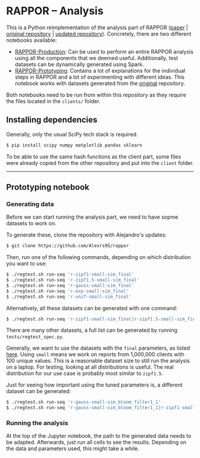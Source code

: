# RAPPOR – Analysis

This is a Python reimplementation of the analysis part of RAPPOR ([paper](https://static.googleusercontent.com/media/research.google.com/en//pubs/archive/42852.pdf) | [original repository](https://github.com/google/rappor) | [updated repository](https://github.com/Alexrs95/rappor)).
Concretely, there are two different notebooks available:
- [RAPPOR-Production](blob/master/RAPPOR-Production.ipynb): Can be used to perform an entire RAPPOR analysis using all the components that we deemed useful. Additionally, test datasets can be dynamically generated using Spark.
- [RAPPOR-Prototyping](blob/master/RAPPOR-Prototyping.ipynb): Contains a lot of explanations for the individual steps in RAPPOR and a lot of experimenting with different ideas. This notebook works with datasets generated from the [original](https://github.com/Alexrs95/rappor) repository.

Both notebooks need to be run from within this repository as they require the files located in the `clients/` folder.

## Installing dependencies

Generally, only the usual SciPy tech stack is required.

```sh
$ pip install scipy numpy matplotlib pandas sklearn
```

To be able to use the same hash functions as the client part, some files were already copied from the other repository and put into the `client` folder.

---

## Prototyping notebook

### Generating data

Before we can start running the analysis part, we need to have sopme datasets to work on.

To generate these, clone the repository with Alejandro's updates: 

```sh
$ git clone https://github.com/Alexrs95/rappor
```

Then, run one of the following commands, depending on which distribution you want to use: 

```sh
$ ./regtest.sh run-seq 'r-zipf1-small-sim_final'
$ ./regtest.sh run-seq 'r-zipf1.5-small-sim_final'
$ ./regtest.sh run-seq 'r-gauss-small-sim_final'
$ ./regtest.sh run-seq 'r-exp-small-sim_final'
$ ./regtest.sh run-seq 'r-unif-small-sim_final'
```

Alternatively, all these datasets can be generated with one command:

```sh
$ ./regtest.sh run-seq 'r-zipf1-small-sim_final|r-zipf1.5-small-sim_final|r-gauss-small-sim_final|r-exp-small-sim_final|r-unif-small-sim_final'
```

There are many other datasets, a full list can be generated by running `tests/regtest_spec.py`.

Generally, we want to use the datasets with the `final` parameters, as listed [here](https://bugzilla.mozilla.org/show_bug.cgi?id=1379195).
Using `small` means we work on reports from 1,000,000 clients with 100 unique values. This is a reasonable dataset size to still run the analysis on a laptop.
For testing, looking at all distributions is useful. The real distribution for our use case is probably most similar to `zipf1.5`.

Just for seeing how important using the tuned parameters is, a different dataset can be generated:
```sh
$ ./regtest.sh run-seq 'r-gauss-small-sim_bloom_filter1_1'
$ ./regtest.sh run-seq 'r-gauss-small-sim_bloom_filter1_1|r-zipf1-small-sim_final|r-zipf1.5-small-sim_final|r-gauss-small-sim_final|r-exp-small-sim_final|r-unif-small-sim_final'
```

### Running the analysis

At the top of the Jupyter notebook, the path to the generated data needs to be adapted. Afterwards, just run all cells to see the results.
Depending on the data and parameters used, this might take a while.
